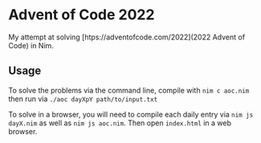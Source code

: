 # Advent of Code 2022

My attempt at solving [htps://adventofcode.com/2022](2022 Advent of Code) in Nim.

## Usage

To solve the problems via the command line, compile with `nim c aoc.nim` then run via `./aoc dayXpY path/to/input.txt`

To solve in a browser, you will need to compile each daily entry via `nim js dayX.nim` as well as `nim js aoc.nim`. Then open `index.html` in a web browser.
